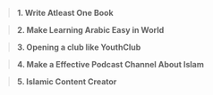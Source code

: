 > **1. Write Atleast One Book**

> **2. Make Learning Arabic Easy in World**

> **3. Opening a club like YouthClub**

> **4. Make a Effective Podcast Channel About Islam**

> **5. Islamic Content Creator**
